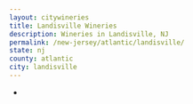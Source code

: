 ```yaml
---
layout: citywineries
title: Landisville Wineries
description: Wineries in Landisville, NJ
permalink: /new-jersey/atlantic/landisville/
state: nj
county: atlantic
city: landisville
---
```

-
